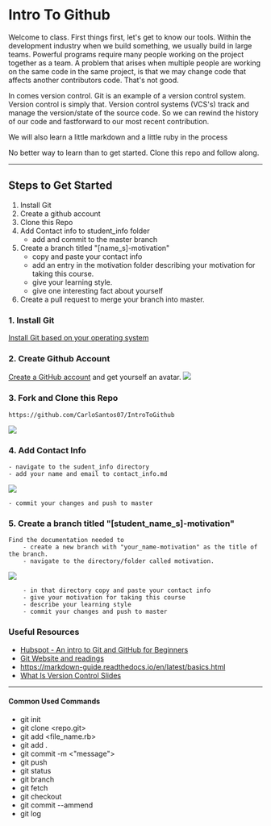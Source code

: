 # Intro To Github

Welcome to class. First things first, let's get to know our tools.
Within the development industry when we build something, we usually build in 
large teams. Powerful programs require many people working on the
project together as a team. A problem that arises when multiple people are working on the same
code in the same project, is that we may change code that affects another contributors code.
That's not good.

In comes version control. Git is an example of a version control system. Version control is 
simply that. Version control systems (VCS's) track and manage the version/state of the source code. 
So we can rewind the history of our code and fastforward to our most recent contribution.

We will also learn a little markdown and a little ruby in the process

No better way to learn than to get started. Clone this repo and follow along. 

***

## Steps to Get Started

1. Install Git
2. Create a github account
3. Clone this Repo
4. Add Contact info to student_info folder 
    - add and commit to the master branch
5. Create a branch titled "[name_s]-motivation" 
    - copy and paste your contact info
    - add an entry in the motivation folder describing your motivation for taking this course.
    - give your learning style.
    - give one interesting fact about yourself
6. Create a pull request to merge your branch into master.


### 1. Install Git

[Install Git based on your operating system](https://git-scm.com/book/en/v2/Getting-Started-Installing-Git)

### 2. Create Github Account 

[Create a GitHub account](https://github.com/) and get yourself an avatar.
![](https://i.ibb.co/g7ps7CY/Screen-Shot-2020-10-05-at-10-32-07-PM.png)


### 3. Fork and Clone this Repo

    https://github.com/CarloSantos07/IntroToGithub
![](https://i.ibb.co/kG9JGZZ/Screen-Shot-2020-10-05-at-10-44-04-PM.png)

### 4. Add Contact Info
    - navigate to the sudent_info directory
    - add your name and email to contact_info.md
  
![](https://i.ibb.co/H21P99Y/Screen-Shot-2020-10-05-at-10-01-48-PM.png)

    - commit your changes and push to master

### 5. Create a branch titled "[student_name_s]-motivation" 
    Find the documentation needed to 
        - create a new branch with "your_name-motivation" as the title of the branch.
        - navigate to the directory/folder called motivation.
  
  ![](https://i.ibb.co/ZgFSQ6k/Screen-Shot-2020-10-05-at-10-06-10-PM.png)

        - in that directory copy and paste your contact info
        - give your motivation for taking this course
        - describe your learning style
        - commit your changes and push to master
        
### Useful Resources

- [Hubspot - An intro to Git and GitHub for Beginners](https://product.hubspot.com/blog/git-and-github-tutorial-for-beginners)
- [Git Website and readings](https://git-scm.com/book/en/v2/Getting-Started-About-Version-Control)
- https://markdown-guide.readthedocs.io/en/latest/basics.html
- [What Is Version Control Slides](https://docs.google.com/presentation/d/1f_P8h5K-j26hOQCBlhP3Sn50X3hwbXev7WdDI7wwCgc/edit?usp=sharing)

***
#### Common Used Commands
- git init
- git clone <repo.git>  
- git add <file_name.rb>  
- git add .  
- git commit -m <"message">  
- git push
- git status
- git branch
- git fetch
- git checkout  
- git commit --ammend  
- git log  
